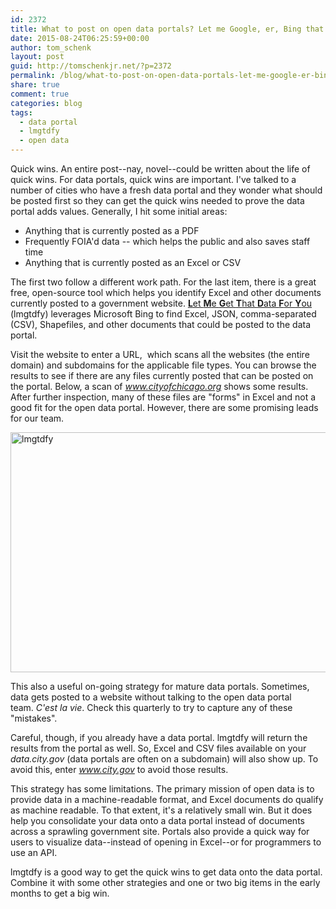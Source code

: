 ```yaml
---
id: 2372
title: What to post on open data portals? Let me Google, er, Bing that for you.
date: 2015-08-24T06:25:59+00:00
author: tom_schenk
layout: post
guid: http://tomschenkjr.net/?p=2372
permalink: /blog/what-to-post-on-open-data-portals-let-me-google-er-bing-that-for-you/
share: true
comment: true
categories: blog 
tags:
  - data portal
  - lmgtdfy
  - open data
---
```

Quick wins. An entire post--nay, novel--could be written about the life of quick wins. For data portals, quick wins are important. I've talked to a number of cities who have a fresh data portal and they wonder what should be posted first so they can get the quick wins needed to prove the data portal adds values. Generally, I hit some initial areas:
<ul>
	<li>Anything that is currently posted as a PDF</li>
	<li>Frequently FOIA'd data -- which helps the public and also saves staff time</li>
	<li>Anything that is currently posted as an Excel or CSV</li>
</ul>
The first two follow a different work path. For the last item, there is a great free, open-source tool which helps you identify Excel and other documents currently posted to a government website. <a href="http://lmgtdfy.usopendata.org/"><strong>L</strong>et <strong>M</strong>e <strong>G</strong>et <strong>T</strong>hat <strong>D</strong>ata <strong>F</strong>or <strong>Y</strong>ou</a> (lmgtdfy) leverages Microsoft Bing to find Excel, JSON, comma-separated (CSV), Shapefiles, and other documents that could be posted to the data portal.

Visit the website to enter a URL,  which scans all the websites (the entire domain) and subdomains for the applicable file types. You can browse the results to see if there are any files currently posted that can be posted on the portal. Below, a scan of <em>www.cityofchicago.org</em> shows some results. After further inspection, many of these files are "forms" in Excel and not a good fit for the open data portal. However, there are some promising leads for our team.

<a href="http://tomschenkjr.net/wordpress/wp-content/uploads/2015/08/Screen-Shot-2015-08-24-at-7.16.00-AM.png"><img class="aligncenter size-large wp-image-2373" src="http://tomschenkjr.net/wordpress/wp-content/uploads/2015/08/Screen-Shot-2015-08-24-at-7.16.00-AM-1024x615.png" alt="lmgtdfy" width="640" height="384" /></a>

This also a useful on-going strategy for mature data portals. Sometimes, data gets posted to a website without talking to the open data portal team. <em>C'est la vie</em>. Check this quarterly to try to capture any of these "mistakes".

Careful, though, if you already have a data portal. lmgtdfy will return the results from the portal as well. So, Excel and CSV files available on your <em>data.city.gov </em>(data portals are often on a subdomain) will also show up. To avoid this, enter <em>www.city.gov</em> to avoid those results.

This strategy has some limitations. The primary mission of open data is to provide data in a machine-readable format, and Excel documents do qualify as machine readable. To that extent, it's a relatively small win. But it does help you consolidate your data onto a data portal instead of documents across a sprawling government site. Portals also provide a quick way for users to visualize data--instead of opening in Excel--or for programmers to use an API.

lmgtdfy is a good way to get the quick wins to get data onto the data portal. Combine it with some other strategies and one or two big items in the early months to get a big win.